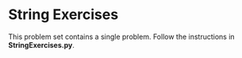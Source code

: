 # String Exercises

This problem set contains a single problem. Follow the instructions in **StringExercises.py**.